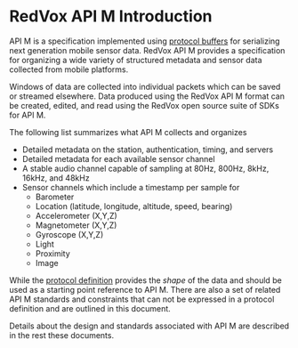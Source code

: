 # RedVox API M Introduction

API M is a specification implemented using [protocol buffers](https://developers.google.com/protocol-buffers) for serializing next generation mobile sensor data. RedVox API M provides a specification for organizing a wide variety of structured metadata and sensor data collected from mobile platforms.

Windows of data are collected into individual packets which can be saved or streamed elsewhere. Data produced using the RedVox API M format can be created, edited, and read using the RedVox open source suite of SDKs for API M. 

The following list summarizes what API M collects and organizes
* Detailed metadata on the station, authentication, timing, and servers
* Detailed metadata for each available sensor channel
* A stable audio channel capable of sampling at 80Hz, 800Hz, 8kHz, 16kHz, and 48kHz
* Sensor channels which include a timestamp per sample for
  * Barometer
  * Location (latitude, longitude, altitude, speed, bearing)
  * Accelerometer (X,Y,Z)
  * Magnetometer (X,Y,Z)
  * Gyroscope (X,Y,Z)
  * Light
  * Proximity
  * Image  

While the [protocol definition](https://bitbucket.org/redvoxhi/redvox-api-1000/src/master/src/redvox_api1000/redvox_api_1000.proto) provides the _shape_ of the data and should be used as a starting point reference to API M. There are also a set of related API M standards and constraints that can not be expressed in a protocol definition and are outlined in this document.

Details about the design and standards associated with API M are described in the rest these documents.

